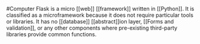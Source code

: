 #Computer 
Flask is a micro [[web]] [[framework]] written in [[Python]]. It is classified as a microframework because it does not require particular tools or libraries. It has no [[database]] [[abstract]]ion layer, [[Forms and validation]], or any other components where pre-existing third-party libraries provide common functions.